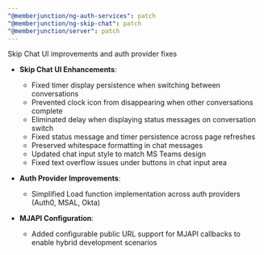 ```yaml
---
"@memberjunction/ng-auth-services": patch
"@memberjunction/ng-skip-chat": patch
"@memberjunction/server": patch
---
```


Skip Chat UI improvements and auth provider fixes

- **Skip Chat UI Enhancements**:

  - Fixed timer display persistence when switching between conversations
  - Prevented clock icon from disappearing when other conversations complete
  - Eliminated delay when displaying status messages on conversation switch
  - Fixed status message and timer persistence across page refreshes
  - Preserved whitespace formatting in chat messages
  - Updated chat input style to match MS Teams design
  - Fixed text overflow issues under buttons in chat input area

- **Auth Provider Improvements**:

  - Simplified Load function implementation across auth providers (Auth0, MSAL,
    Okta)

- **MJAPI Configuration**:
  - Added configurable public URL support for MJAPI callbacks to enable hybrid
    development scenarios
